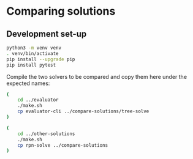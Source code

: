 # Comparing solutions

## Development set-up

``` bash
python3 -m venv venv
. venv/bin/activate
pip install --upgrade pip
pip install pytest
```

Compile the two solvers to be compared and copy them here under the
expected names:

``` bash
(
    cd ../evaluator
    ./make.sh
    cp evaluator-cli ../compare-solutions/tree-solve
)

(
    cd ../other-solutions
    ./make.sh
    cp rpn-solve ../compare-solutions
)
```
